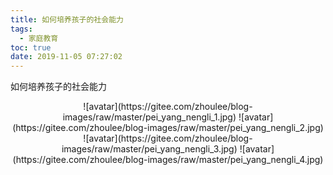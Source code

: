 ```yaml
---
title: 如何培养孩子的社会能力
tags:
  - 家庭教育
toc: true
date: 2019-11-05 07:27:02
---
```

<!--more-->
如何培养孩子的社会能力
<center>
![avatar](https://gitee.com/zhoulee/blog-images/raw/master/pei_yang_nengli_1.jpg)
![avatar](https://gitee.com/zhoulee/blog-images/raw/master/pei_yang_nengli_2.jpg)
![avatar](https://gitee.com/zhoulee/blog-images/raw/master/pei_yang_nengli_3.jpg)
![avatar](https://gitee.com/zhoulee/blog-images/raw/master/pei_yang_nengli_4.jpg)
</center>
